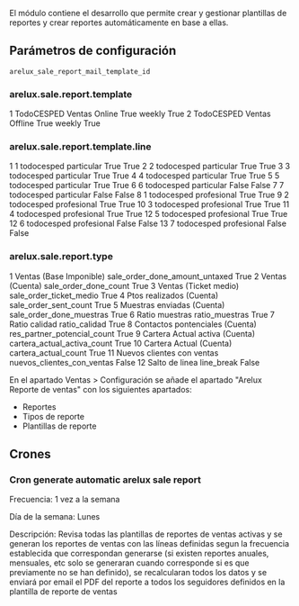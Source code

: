 El módulo contiene el desarrollo que permite crear y gestionar plantillas de reportes y crear reportes automáticamente en base a ellas.

## Parámetros de configuración
```
arelux_sale_report_mail_template_id
``` 

### arelux.sale.report.template

<record id="arelux_sale_report_template_data_1" model="arelux.sale.report.template">
<field name="id">1</field>
<field name="name">TodoCESPED Ventas Online</field>
<field name="active">True</field>
<field name="custom_type">weekly</field>
<field name="show_in_table_format">True</field>
</record>
<record id="arelux_sale_report_template_data_2" model="arelux.sale.report.template">
<field name="id">2</field>
<field name="name">TodoCESPED Ventas Offline</field>
<field name="active">True</field>
<field name="custom_type">weekly</field>
<field name="show_in_table_format">True</field>
</record>
 

### arelux.sale.report.template.line

<record id="arelux_sale_report_template_line_data_1" model="arelux.sale.report.template.line">
<field name="id">1</field>
<field name="arelux_sale_report_template_id" eval="ref('arelux_sale_reports.arelux_sale_report_template_data_1')"/>
<field name="arelux_sale_report_type_id" eval="ref('arelux_sale_reports.arelux_sale_report_type_data_1')"/>
<field name="position">1</field>
<field name="ar_qt_activity_type">todocesped</field>
<field name="ar_qt_customer_type">particular</field>
<field name="group_by_user">True</field>
<field name="show_in_table_format">True</field>
</record>
<record id="arelux_sale_report_template_line_data_2" model="arelux.sale.report.template.line">
<field name="id">2</field>
<field name="arelux_sale_report_template_id" eval="ref('arelux_sale_reports.arelux_sale_report_template_data_1')"/>
<field name="arelux_sale_report_type_id" eval="ref('arelux_sale_reports.arelux_sale_report_type_data_2')"/>
<field name="position">2</field>
<field name="ar_qt_activity_type">todocesped</field>
<field name="ar_qt_customer_type">particular</field>
<field name="group_by_user">True</field>
<field name="show_in_table_format">True</field>
</record>
<record id="arelux_sale_report_template_line_data_3" model="arelux.sale.report.template.line">
<field name="id">3</field>
<field name="arelux_sale_report_template_id" eval="ref('arelux_sale_reports.arelux_sale_report_template_data_1')"/>
<field name="arelux_sale_report_type_id" eval="ref('arelux_sale_reports.arelux_sale_report_type_data_3')"/>
<field name="position">3</field>
<field name="ar_qt_activity_type">todocesped</field>
<field name="ar_qt_customer_type">particular</field>
<field name="group_by_user">True</field>
<field name="show_in_table_format">True</field>
</record>
<record id="arelux_sale_report_template_line_data_4" model="arelux.sale.report.template.line">
<field name="id">4</field>
<field name="arelux_sale_report_template_id" eval="ref('arelux_sale_reports.arelux_sale_report_template_data_1')"/>
<field name="arelux_sale_report_type_id" eval="ref('arelux_sale_reports.arelux_sale_report_type_data_4')"/>
<field name="position">4</field>
<field name="ar_qt_activity_type">todocesped</field>
<field name="ar_qt_customer_type">particular</field>
<field name="group_by_user">True</field>
<field name="show_in_table_format">True</field>
</record>
<record id="arelux_sale_report_template_line_data_5" model="arelux.sale.report.template.line">
<field name="id">5</field>
<field name="arelux_sale_report_template_id" eval="ref('arelux_sale_reports.arelux_sale_report_template_data_1')"/>
<field name="arelux_sale_report_type_id" eval="ref('arelux_sale_reports.arelux_sale_report_type_data_5')"/>
<field name="position">5</field>
<field name="ar_qt_activity_type">todocesped</field>
<field name="ar_qt_customer_type">particular</field>
<field name="group_by_user">True</field>
<field name="show_in_table_format">True</field>
</record>
<record id="arelux_sale_report_template_line_data_6" model="arelux.sale.report.template.line">
<field name="id">6</field>
<field name="arelux_sale_report_template_id" eval="ref('arelux_sale_reports.arelux_sale_report_template_data_1')"/>
<field name="arelux_sale_report_type_id" eval="ref('arelux_sale_reports.arelux_sale_report_type_data_6')"/>
<field name="position">6</field>
<field name="ar_qt_activity_type">todocesped</field>
<field name="ar_qt_customer_type">particular</field>
<field name="group_by_user">False</field>
<field name="show_in_table_format">False</field>
</record>
<record id="arelux_sale_report_template_line_data_7" model="arelux.sale.report.template.line">
<field name="id">7</field>
<field name="arelux_sale_report_template_id" eval="ref('arelux_sale_reports.arelux_sale_report_template_data_1')"/>
<field name="arelux_sale_report_type_id" eval="ref('arelux_sale_reports.arelux_sale_report_type_data_7')"/>
<field name="position">7</field>
<field name="ar_qt_activity_type">todocesped</field>
<field name="ar_qt_customer_type">particular</field>
<field name="group_by_user">False</field>
<field name="show_in_table_format">False</field>
</record>
<record id="arelux_sale_report_template_line_data_8" model="arelux.sale.report.template.line">
<field name="id">8</field>
<field name="arelux_sale_report_template_id" eval="ref('arelux_sale_reports.arelux_sale_report_template_data_2')"/>
<field name="arelux_sale_report_type_id" eval="ref('arelux_sale_reports.arelux_sale_report_type_data_1')"/>
<field name="position">1</field>
<field name="ar_qt_activity_type">todocesped</field>
<field name="ar_qt_customer_type">profesional</field>
<field name="group_by_user">True</field>
<field name="show_in_table_format">True</field>
</record>
<record id="arelux_sale_report_template_line_data_9" model="arelux.sale.report.template.line">
<field name="id">9</field>
<field name="arelux_sale_report_template_id" eval="ref('arelux_sale_reports.arelux_sale_report_template_data_2')"/>
<field name="arelux_sale_report_type_id" eval="ref('arelux_sale_reports.arelux_sale_report_type_data_2')"/>
<field name="position">2</field>
<field name="ar_qt_activity_type">todocesped</field>
<field name="ar_qt_customer_type">profesional</field>
<field name="group_by_user">True</field>
<field name="show_in_table_format">True</field>
</record>
<record id="arelux_sale_report_template_line_data_10" model="arelux.sale.report.template.line">
<field name="id">10</field>
<field name="arelux_sale_report_template_id" eval="ref('arelux_sale_reports.arelux_sale_report_template_data_2')"/>
<field name="arelux_sale_report_type_id" eval="ref('arelux_sale_reports.arelux_sale_report_type_data_3')"/>
<field name="position">3</field>
<field name="ar_qt_activity_type">todocesped</field>
<field name="ar_qt_customer_type">profesional</field>
<field name="group_by_user">True</field>
<field name="show_in_table_format">True</field>
</record>
<record id="arelux_sale_report_template_line_data_11" model="arelux.sale.report.template.line">
<field name="id">11</field>
<field name="arelux_sale_report_template_id" eval="ref('arelux_sale_reports.arelux_sale_report_template_data_2')"/>
<field name="arelux_sale_report_type_id" eval="ref('arelux_sale_reports.arelux_sale_report_type_data_8')"/>
<field name="position">4</field>
<field name="ar_qt_activity_type">todocesped</field>
<field name="ar_qt_customer_type">profesional</field>
<field name="group_by_user">True</field>
<field name="show_in_table_format">True</field>
</record>
<record id="arelux_sale_report_template_line_data_12" model="arelux.sale.report.template.line">
<field name="id">12</field>
<field name="arelux_sale_report_template_id" eval="ref('arelux_sale_reports.arelux_sale_report_template_data_2')"/>
<field name="arelux_sale_report_type_id" eval="ref('arelux_sale_reports.arelux_sale_report_type_data_9')"/>
<field name="position">5</field>
<field name="ar_qt_activity_type">todocesped</field>
<field name="ar_qt_customer_type">profesional</field>
<field name="group_by_user">True</field>
<field name="show_in_table_format">True</field>
</record>
<record id="arelux_sale_report_template_line_data_12" model="arelux.sale.report.template.line">
<field name="id">12</field>
<field name="arelux_sale_report_template_id" eval="ref('arelux_sale_reports.arelux_sale_report_template_data_2')"/>
<field name="arelux_sale_report_type_id" eval="ref('arelux_sale_reports.arelux_sale_report_type_data_10')"/>
<field name="position">6</field>
<field name="ar_qt_activity_type">todocesped</field>
<field name="ar_qt_customer_type">profesional</field>
<field name="group_by_user">False</field>
<field name="show_in_table_format">False</field>
</record>
<record id="arelux_sale_report_template_line_data_13" model="arelux.sale.report.template.line">
<field name="id">13</field>
<field name="arelux_sale_report_template_id" eval="ref('arelux_sale_reports.arelux_sale_report_template_data_2')"/>
<field name="arelux_sale_report_type_id" eval="ref('arelux_sale_reports.arelux_sale_report_type_data_11')"/>
<field name="position">7</field>
<field name="ar_qt_activity_type">todocesped</field>
<field name="ar_qt_customer_type">profesional</field>
<field name="group_by_user">False</field>
<field name="show_in_table_format">False</field>
</record>
 

### arelux.sale.report.type

<record id="arelux_sale_report_type_data_1" model="arelux.sale.report.type">
<field name="id">1</field>
<field name="name">Ventas (Base Imponible)</field>
<field name="custom_type">sale_order_done_amount_untaxed</field>
<field name="group_by_user">True</field>
</record>
<record id="arelux_sale_report_type_data_2" model="arelux.sale.report.type">
<field name="id">2</field>
<field name="name">Ventas (Cuenta)</field>
<field name="custom_type">sale_order_done_count</field>
<field name="group_by_user">True</field>
</record>
<record id="arelux_sale_report_type_data_3" model="arelux.sale.report.type">
<field name="id">3</field>
<field name="name">Ventas (Ticket medio)</field>
<field name="custom_type">sale_order_ticket_medio</field>
<field name="group_by_user">True</field>
</record>
<record id="arelux_sale_report_type_data_4" model="arelux.sale.report.type">
<field name="id">4</field>
<field name="name">Ptos realizados (Cuenta)</field>
<field name="custom_type">sale_order_sent_count</field>
<field name="group_by_user">True</field>
</record>
<record id="arelux_sale_report_type_data_5" model="arelux.sale.report.type">
<field name="id">5</field>
<field name="name">Muestras enviadas (Cuenta)</field>
<field name="custom_type">sale_order_done_muestras</field>
<field name="group_by_user">True</field>
</record>
<record id="arelux_sale_report_type_data_6" model="arelux.sale.report.type">
<field name="id">6</field>
<field name="name">Ratio muestras</field>
<field name="custom_type">ratio_muestras</field>
<field name="group_by_user">True</field>
</record>
<record id="arelux_sale_report_type_data_7" model="arelux.sale.report.type">
<field name="id">7</field>
<field name="name">Ratio calidad</field>
<field name="custom_type">ratio_calidad</field>
<field name="group_by_user">True</field>
</record>
<record id="arelux_sale_report_type_data_8" model="arelux.sale.report.type">
<field name="id">8</field>
<field name="name">Contactos pontenciales (Cuenta)</field>
<field name="custom_type">res_partner_potencial_count</field>
<field name="group_by_user">True</field>
</record>
<record id="arelux_sale_report_type_data_9" model="arelux.sale.report.type">
<field name="id">9</field>
<field name="name">Cartera Actual activa (Cuenta)</field>
<field name="custom_type">cartera_actual_activa_count</field>
<field name="group_by_user">True</field>
</record>
<record id="arelux_sale_report_type_data_10" model="arelux.sale.report.type">
<field name="id">10</field>
<field name="name">Cartera Actual (Cuenta)</field>
<field name="custom_type">cartera_actual_count</field>
<field name="group_by_user">True</field>
</record>
<record id="arelux_sale_report_type_data_11" model="arelux.sale.report.type">
<field name="id">11</field>
<field name="name">Nuevos clientes con ventas</field>
<field name="custom_type">nuevos_clientes_con_ventas</field>
<field name="group_by_user">False</field>
</record>
<record id="arelux_sale_report_type_data_12" model="arelux.sale.report.type">
<field name="id">12</field>
<field name="name">Salto de linea</field>
<field name="custom_type">line_break</field>
<field name="group_by_user">False</field>
</record>


En el apartado Ventas > Configuración se añade el apartado "Arelux Reporte de ventas" con los siguientes apartados:

- Reportes
- Tipos de reporte
- Plantillas de reporte

## Crones

### Cron generate automatic arelux sale report 
Frecuencia: 1 vez a la semana

Día de la semana: Lunes

Descripción: Revisa todas las plantillas de reportes de ventas activas y se generan los reportes de ventas con las líneas definidas segun la frecuencia establecida que correspondan generarse (si existen reportes anuales, mensuales, etc solo se generaran cuando corresponde si es que previamente no se han definido), se recalcularan todos los datos y se enviará por email el PDF del reporte a todos los seguidores definidos en la plantilla de reporte de ventas
